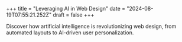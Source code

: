 +++
title = "Leveraging AI in Web Design"
date = "2024-08-19T07:55:21.252Z"
draft = false
+++

  Discover how artificial intelligence is revolutionizing web design, from automated layouts to AI-driven user personalization.
        
